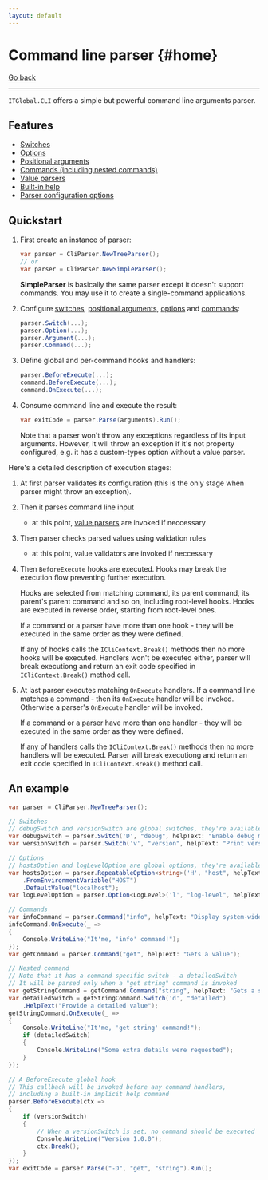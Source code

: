 ```yaml
---
layout: default
---
```

# Command line parser {#home}

[Go back](..#home)

---

`ITGlobal.CLI` offers a simple but powerful command line arguments parser.

## Features

* [Switches](switches)
* [Options](options)
* [Positional arguments](arguments)
* [Commands (including nested commands)](commands)
* [Value parsers](values)
* [Built-in help](help)
* [Parser configuration options](config)

## Quickstart

1. First create an instance of parser:

   ```csharp
   var parser = CliParser.NewTreeParser();
   // or
   var parser = CliParser.NewSimpleParser();
   ```

   **SimpleParser** is basically the same parser except it doesn't support commands.
   You may use it to create a single-command applications.

2. Configure [switches](switches), [positional arguments](arguments), [options](options) and [commands](commands):

   ```csharp
   parser.Switch(...);
   parser.Option(...);
   parser.Argument(...);
   parser.Command(...);
   ```

3. Define global and per-command hooks and handlers:

   ```csharp
   parser.BeforeExecute(...);
   command.BeforeExecute(...);
   command.OnExecute(...);
   ```

4. Consume command line and execute the result:

   ```csharp
   var exitCode = parser.Parse(arguments).Run();
   ```

   Note that a parser won't throw any exceptions regardless of its input arguments.
   However, it will throw an exception if it's not property configured,
   e.g. it has a custom-types option without a value parser.

  Here's a detailed description of execution stages:

  1. At first parser validates its configuration (this is the only stage when parser might throw an exception).
  2. Then it parses command line input
     * at this point, [value parsers](values) are invoked if neccessary
  3. Then parser checks parsed values using validation rules  
     * at this point, value validators are invoked if neccessary
  4. Then `BeforeExecute` hooks are executed.
     Hooks may break the execution flow preventing further execution.

     Hooks are selected from matching command, its parent command,
     its parent's parent command and so on, including root-level hooks.
     Hooks are executed in reverse order, starting from root-level ones.

     If a command or a parser have more than one hook - they will be executed
     in the same order as they were defined.

     If any of hooks calls the `ICliContext.Break()` methods then no more hooks will be executed.
     Handlers won't be executed either, parser will break executiong and return an exit code
     specified in `ICliContext.Break()` method call.

  5. At last parser executes matching `OnExecute` handlers.
     If a command line matches a command - then its `OnExecute` handler will be invoked.
     Otherwise a parser's `OnExecute` handler will be invoked.

     If a command or a parser have more than one handler - they will be executed
     in the same order as they were defined.

     If any of handlers calls the `ICliContext.Break()` methods then no more handlers will be executed.
     Parser will break executiong and return an exit code specified in `ICliContext.Break()` method call.

## An example

```csharp
var parser = CliParser.NewTreeParser();

// Switches
// debugSwitch and versionSwitch are global switches, they're available for any command
var debugSwitch = parser.Switch('D', "debug", helpText: "Enable debug mode");
var versionSwitch = parser.Switch('v', "version", helpText: "Print version information and quit");

// Options
// hostsOption and logLevelOption are global options, they're available for any command
var hostsOption = parser.RepeatableOption<string>('H', "host", helpText: "Host name")
    .FromEnvironmentVariable("HOST")
    .DefaultValue("localhost");
var logLevelOption = parser.Option<LogLevel>('l', "log-level", helpText: "Set the logging level");

// Commands
var infoCommand = parser.Command("info", helpText: "Display system-wide information");
infoCommand.OnExecute(_ =>
{
    Console.WriteLine("It'me, 'info' command!");
});
var getCommand = parser.Command("get", helpText: "Gets a value");

// Nested command
// Note that it has a command-specific switch - a detailedSwitch
// It will be parsed only when a "get string" command is invoked
var getStringCommand = getCommand.Command("string", helpText: "Gets a string value");
var detailedSwitch = getStringCommand.Switch('d', "detailed")
    .HelpText("Provide a detailed value");
getStringCommand.OnExecute(_ =>
{
    Console.WriteLine("It'me, 'get string' command!");
    if (detailedSwitch)
    {
        Console.WriteLine("Some extra details were requested");
    }
});

// A BeforeExecute global hook
// This callback will be invoked before any command handlers,
// including a built-in implicit help command
parser.BeforeExecute(ctx =>
{
    if (versionSwitch)
    {
        // When a versionSwitch is set, no command should be executed
        Console.WriteLine("Version 1.0.0");
        ctx.Break();
    }
});
var exitCode = parser.Parse("-D", "get", "string").Run();
```

